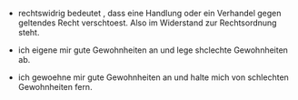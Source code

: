 - rechtswidrig bedeutet , dass eine Handlung oder ein Verhandel gegen geltendes Recht verschtoest. Also im Widerstand zur Rechtsordnung steht.

- ich eigene mir gute Gewohnheiten an und lege shclechte Gewohnheiten ab. 
- ich gewoehne mir gute Gewohnheiten an und halte mich von schlechten Gewohnheiten fern.
